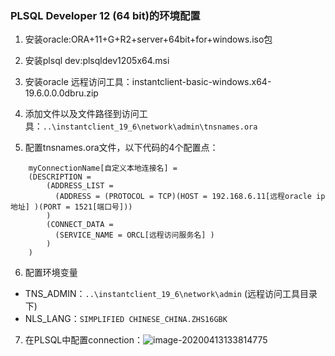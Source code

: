 ### PLSQL Developer 12 (64 bit)的环境配置
1. 安装oracle:ORA+11+G+R2+server+64bit+for+windows.iso包

2. 安装plsql dev:plsqldev1205x64.msi

3. 安装oracle 远程访问工具：instantclient-basic-windows.x64-19.6.0.0.0dbru.zip

4. 添加文件以及文件路径到访问工具：`..\instantclient_19_6\network\admin\tnsnames.ora`

5. 配置tnsnames.ora文件，以下代码的4个配置点：
  ```
      myConnectionName[自定义本地连接名] =
      (DESCRIPTION =
          (ADDRESS_LIST =
            (ADDRESS = (PROTOCOL = TCP)(HOST = 192.168.6.11[远程oracle ip地址] )(PORT = 1521[端口号]))
          )
          (CONNECT_DATA =
            (SERVICE_NAME = ORCL[远程访问服务名] )
          )
      )
  ```

6. 配置环境变量
  + TNS_ADMIN：`..\instantclient_19_6\network\admin` (远程访问工具目录下)
  + NLS_LANG：`SIMPLIFIED CHINESE_CHINA.ZHS16GBK`

7. 在PLSQL中配置connection：![image-20200413133814775](https://gitee.com/xieyun714/nodeimage/raw/master/img/image-20200413133814775.png)